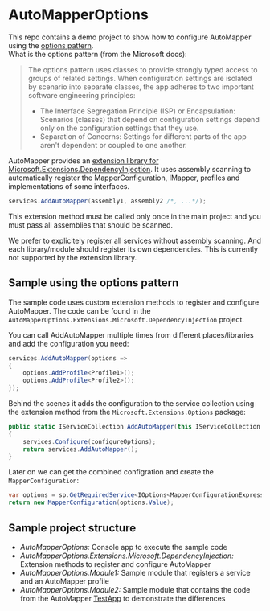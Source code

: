 # AutoMapperOptions
This repo contains a demo project to show how to configure AutoMapper using the [options pattern](https://docs.microsoft.com/en-us/aspnet/core/fundamentals/configuration/options?view=aspnetcore-3.1).  
What is the options pattern (from the Microsoft docs):
> The options pattern uses classes to provide strongly typed access to groups of related settings. When configuration settings are isolated by scenario into separate classes, the app adheres to two important software engineering principles:
> * The Interface Segregation Principle (ISP) or Encapsulation: Scenarios (classes) that depend on configuration settings depend only on the configuration settings that they use.
> * Separation of Concerns: Settings for different parts of the app aren't dependent or coupled to one another.

AutoMapper provides an [extension library for Microsoft.Extensions.DependencyInjection](https://github.com/AutoMapper/AutoMapper.Extensions.Microsoft.DependencyInjection).
It uses assembly scanning to automatically register the MapperConfiguration, IMapper, profiles and implementations of some interfaces.
```cs
services.AddAutoMapper(assembly1, assembly2 /*, ...*/);
```
This extension method must be called only once in the main project and you must pass all assemblies that should be scanned.

We prefer to explicitely register all services without assembly scanning. And each library/module should register its own dependencies.
This is currently not supported by the extension library.

## Sample using the options pattern
The sample code uses custom extension methods to register and configure AutoMapper. The code can be found in the `AutoMapperOptions.Extensions.Microsoft.DependencyInjection` project.

You can call AddAutoMapper multiple times from different places/libraries and add the configuration you need:
```cs
services.AddAutoMapper(options =>
{
    options.AddProfile<Profile1>();
    options.AddProfile<Profile2>();
});
```

Behind the scenes it adds the configuration to the service collection using the extension method from the `Microsoft.Extensions.Options` package:
```cs
public static IServiceCollection AddAutoMapper(this IServiceCollection services, Action<MapperConfigurationExpression> configureOptions)
{
    services.Configure(configureOptions);
    return services.AddAutoMapper();
}
```

Later on we can get the combined configration and create the `MapperConfiguration`:
```cs
var options = sp.GetRequiredService<IOptions<MapperConfigurationExpression>>();
return new MapperConfiguration(options.Value);
```

## Sample project structure
- *AutoMapperOptions:* Console app to execute the sample code
- *AutoMapperOptions.Extensions.Microsoft.DependencyInjection:* Extension methods to register and configure AutoMapper
- *AutoMapperOptions.Module1:* Sample module that registers a service and an AutoMapper profile
- *AutoMapperOptions.Module2:* Sample module that contains the code from the AutoMapper [TestApp](https://github.com/AutoMapper/AutoMapper.Extensions.Microsoft.DependencyInjection/tree/master/src/TestApp) to demonstrate the differences